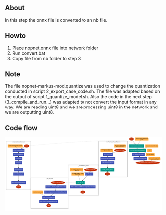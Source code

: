 ## About
In this step the onnx file is converted to an nb file.

## Howto
1. Place nopnet.onnx file into network folder
2. Run convert.bat
3. Copy file from nb folder to step 3

## Note
The file nopnet-markus-mod.quantize was used to change the quantization conducted in script 2_export_case_code.sh.
The file was adapted based on the output of script 1_quantize_model.sh.
Also the code in the next step (3_compile_and_run...) was adapted to not convert the input format in any way.
We are reading uint8 and we are processing uint8 in the network and we are outputting uint8.


## Code flow
![Flow of generated code](explain_code_flow/code2flow_5iolkp.png "Partial code flow for conversion")